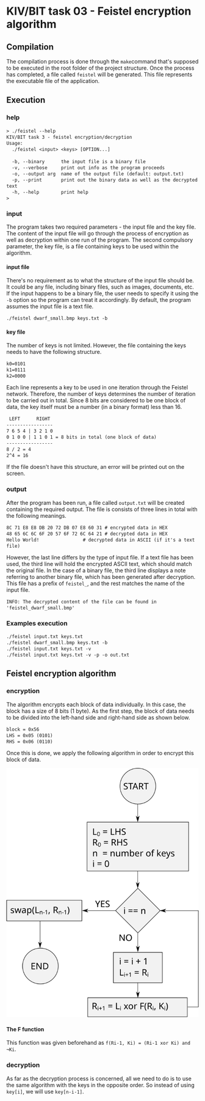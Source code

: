 

# KIV/BIT task 03 - Feistel encryption algorithm

## Compilation

The compilation process is done through the `make`command that's supposed to be executed in the root folder of the project structure. Once the process has completed, a file called `feistel` will be generated. This file represents the executable file of the application.

## Execution

### help
```
> ./feistel --help
KIV/BIT task 3 - feistel encryption/decryption
Usage:
  ./feistel <input> <keys> [OPTION...]

  -b, --binary      the input file is a binary file
  -v, --verbose     print out info as the program proceeds
  -o, --output arg  name of the output file (default: output.txt)
  -p, --print       print out the binary data as well as the decrypted text
  -h, --help        print help
>
```
### input
The program takes two required parameters - the input file and the key file. The content of the input file will go through the process of encryption as well as decryption within one run of the program. The second compulsory parameter, the key file, is a file containing keys to be used within the algorithm.

#### input file
There's no requirement as to what the structure of the input file should be. It could be any file, including binary files, such as images, documents, etc. If the input happens to be a binary file, the user needs to specify it using the `-b` option so the program can treat it accordingly. By default, the program assumes the input file is a text file.
```
./feistel dwarf_small.bmp keys.txt -b
```
#### key file
The number of keys is not limited. However, the file containing the keys needs to have the following structure.
```
k0=0101
k1=0111
k2=0000
```
Each line represents a key to be used in one iteration through the Feistel network. Therefore, the number of keys determines the number of iteration to be carried out in total. Since 8 bits are considered to be one block of data, the key itself must be a number (in a binary format) less than 16.
```
 LEFT      RIGHT
-----------------
7 6 5 4 | 3 2 1 0
0 1 0 0 | 1 1 0 1 = 8 bits in total (one block of data)
-----------------
8 / 2 = 4
2^4 = 16
```
If the file doesn't have this structure, an error will be printed out on the screen.

### output
After the program has been run, a file called `output.txt` will be created containing the required output. The file is consists of three lines in total with the following meanings.
```
8C 71 E8 E8 DB 20 72 DB 07 E8 60 31 # encrypted data in HEX
48 65 6C 6C 6F 20 57 6F 72 6C 64 21 # decrypted data in HEX
Hello World!			    # decrypted data in ASCII (if it's a text file)
```
However, the last line differs by the type of input file. If a text file has been used, the third line will hold the encrypted ASCII text, which should match the original file.
In the case of a binary file, the third line displays a note referring to another binary file, which has been generated after decryption. This file has a prefix of  `feistel_`, and the rest matches the name of the input file.
```
INFO: The decrypted content of the file can be found in 'feistel_dwarf_small.bmp'
```
### Examples execution
```
./feistel input.txt keys.txt
./feistel dwarf_small.bmp keys.txt -b
./feistel input.txt keys.txt -v
./feistel input.txt keys.txt -v -p -o out.txt
```
## Feistel encryption algorithm
### encryption
The algorithm encrypts each block of data individually. In this case, the block has a size of 8 bits (1 byte). As the first step, the block of data needs to be divided into the left-hand side and right-hand side as shown below.
```
block = 0x56
LHS = 0x05 (0101)
RHS = 0x06 (0110)
```
Once this is done, we apply the following algorithm in order to encrypt this block of data.

![Screenshot](doc/algorithm.svg)

#### The F function
This function was given beforehand as `f(Ri-1, Ki) = (Ri-1 xor Ki) and ¬Ki`.

### decryption
As far as the decryption process is concerned, all we need to do is to use the same algorithm with the keys in the opposite order. So instead of using `key[i]`, we will use `key[n-i-1]`.